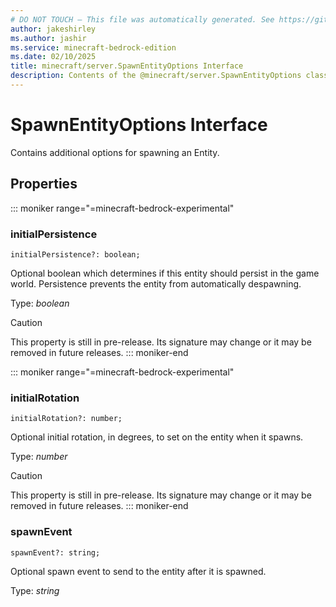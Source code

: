 ```yaml
---
# DO NOT TOUCH — This file was automatically generated. See https://github.com/mojang/minecraftapidocsgenerator to modify descriptions, examples, etc.
author: jakeshirley
ms.author: jashir
ms.service: minecraft-bedrock-edition
ms.date: 02/10/2025
title: minecraft/server.SpawnEntityOptions Interface
description: Contents of the @minecraft/server.SpawnEntityOptions class.
---
```

# SpawnEntityOptions Interface

Contains additional options for spawning an Entity.

## Properties

::: moniker range="=minecraft-bedrock-experimental"
### **initialPersistence**
`initialPersistence?: boolean;`

Optional boolean which determines if this entity should persist in the game world. Persistence prevents the entity from automatically despawning.

Type: *boolean*

> [!CAUTION]
> This property is still in pre-release.  Its signature may change or it may be removed in future releases.
::: moniker-end

::: moniker range="=minecraft-bedrock-experimental"
### **initialRotation**
`initialRotation?: number;`

Optional initial rotation, in degrees, to set on the entity when it spawns.

Type: *number*

> [!CAUTION]
> This property is still in pre-release.  Its signature may change or it may be removed in future releases.
::: moniker-end

### **spawnEvent**
`spawnEvent?: string;`

Optional spawn event to send to the entity after it is spawned.

Type: *string*
